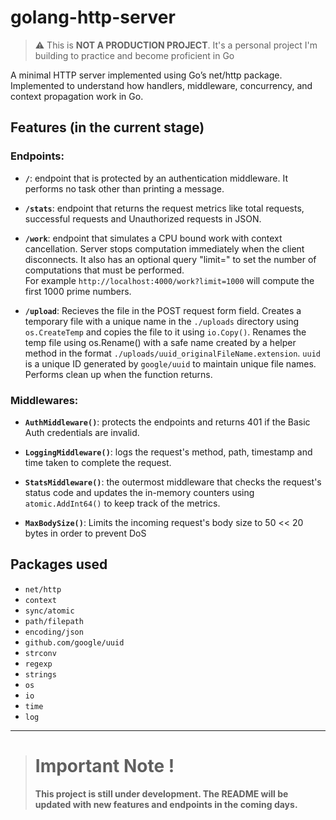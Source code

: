 # golang-http-server

>⚠️ This is **NOT A PRODUCTION PROJECT**. It's a personal project I'm building to practice and become proficient in Go


A minimal HTTP server implemented using Go’s net/http package. Implemented to understand how handlers, middleware, concurrency, and context propagation work in Go.

## Features (in the current stage)
### Endpoints:
- **`/`**: endpoint that is protected by an authentication middleware. It performs no task other than printing a message. 

- **`/stats`**: endpoint that returns the request metrics like total requests, successful requests and Unauthorized requests in JSON.

- **`/work`**: endpoint that simulates a CPU bound work with context cancellation. Server stops computation immediately when the client disconnects. It also has an optional query "limit=" to set the number of computations that must be performed.<br/> 
For example `http://localhost:4000/work?limit=1000` will compute the first 1000 prime numbers.

- **`/upload`**: Recieves the file in the POST request form field. Creates a temporary file with a unique name in the `./uploads` directory using `os.CreateTemp` and copies the file to it using `io.Copy()`. Renames the temp file using os.Rename() with a safe name created by a helper method in the format `./uploads/uuid_originalFileName.extension`. `uuid` is a unique ID generated by `google/uuid` to maintain unique file names. Performs clean up when the function returns.

### Middlewares:
- **`AuthMiddleware()`**: protects the endpoints and returns 401 if the Basic Auth credentials are invalid.

- **`LoggingMiddleware()`**: logs the request's method, path, timestamp and time taken to complete the request.

- **`StatsMiddleware()`**: the outermost middleware that checks the request's status code and updates the in-memory counters using `atomic.AddInt64()` to keep track of the metrics.

- **`MaxBodySize()`**: Limits the incoming request's body size to 50 << 20 bytes in order to prevent DoS

## Packages used
- `net/http`
- `context`
- `sync/atomic`
- `path/filepath`
- `encoding/json`
- `github.com/google/uuid`
- `strconv`
- `regexp`
- `strings`
- `os`
- `io`
- `time`
- `log`

---

> # Important Note !
> **This project is still under development. The README will be updated with new features and endpoints in the coming days.**
